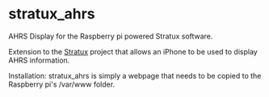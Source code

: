 # stratux_ahrs
AHRS Display for the Raspberry pi powered Stratux software.

Extension to the [Stratux](https://github.com/cyoung/stratux) project that allows an iPhone to be used to display AHRS information.

Installation:
stratux_ahrs is simply a webpage that needs to be copied to the Raspberry pi's /var/www folder.
